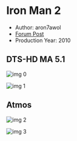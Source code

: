 # Iron Man 2

* Author: aron7awol
* [Forum Post](https://www.avsforum.com/threads/bass-eq-for-filtered-movies.2995212/post-56759546)
* Production Year: 2010

## DTS-HD MA 5.1

![img 0](https://i.imgur.com/5XyuwZ0.jpg)

![img 1](https://i.imgur.com/AkCZTWy.jpg)

## Atmos

![img 2](https://i.imgur.com/ML0deYR.jpg)

![img 3](https://i.imgur.com/JbylwkM.png)

